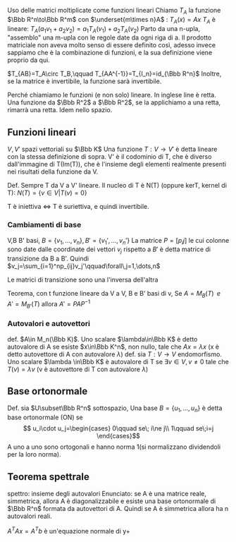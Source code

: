 Uso delle matrici moltiplicate come funzioni lineari
Chiamo $T_A$ la funzione $\Bbb R^n\to\Bbb R^m$ con $\underset{m\times n}A$ : $T_A(x)=Ax$
$T_A$ è lineare: $T_A(a_1v_1+a_2v_2)=a_1T_A(v_1)+a_2T_A(v_2)$
Parto da una n-upla, "assemblo" una m-upla con le regole date da ogni riga di a.
Il prodotto matriciale non aveva molto senso di essere definito così, adesso invece sappiamo che è la combinazione di funzioni, e la sua definizione viene proprio da qui.

$T_{AB}=T_A\circ T_B,\qquad T_{AA^{-1}}=T_{I_n}=id_{\Bbb R^n}$
Inoltre, se la matrice è invertibile, la funzione sarà invertibile.

Perché chiamiamo le funzioni (e non solo) lineare. In inglese line è retta. Una funzione da $\Bbb R^2$ a $\Bbb R^2$, se la applichiamo a una retta, rimarrà una retta. Idem nello spazio.

## Funzioni lineari
$V,V'$ spazi vettoriali su $\Bbb K$
Una funzione $T:V\to V'$ è detta lineare con la stessa definizione di sopra.
V' è il codominio di T, che è diverso dall'immagine di T(Im(T)), che è l'insieme degli elementi realmente presenti nei risultati della funzione da V.

Def.
Sempre T da V a V' lineare.
Il nucleo di T è N(T) (oppure kerT, kernel di T):
$N(T)=\{v\in V|T(v)=0\}$

T è iniettiva $\iff$ T è suriettiva, e quindi invertibile.

### Cambiamenti di base
V,B B' basi, $B=\{v_1,\dots,v_n\},B'=\{v_1',\dots,v_n'\}$
La matrice $P=[p_ij]$ le cui colonne sono date dalle coordinate dei vettori $v_j$ rispetto a $B'$ è detta matrice di transizione da B a B'.
Quindi $v_j=\sum_{i=1}^np_{ij}v_j'\qquad\forall\,j=1,\dots,n$

Le matrici di transizione sono una l'inversa dell'altra

Teorema, con t funzione lineare da V a V, B e B' basi di v,
Se $A=M_B(T)\;\; e \;\; A'=M_{B'}(T)$ allora $A'=PAP^{-1}$

### Autovalori e autovettori
def. $A\in M_n(\Bbb K)$. Uno scalare $\lambda\in\Bbb K$ è detto autovalore di A se esiste $x\in\Bbb K^n$, non nullo, tale che $Ax=\lambda x$
(x è detto autovettore di A con autovalore $\lambda$)
def. sia $T:V\to V$ endomorfismo. Uno scalare $\lambda \in\Bbb K$ è autovalore di T se $\exists v \in V,v\ne 0$ tale che $T(v)=\lambda v$ (v è autovettore di T con autovalore $\lambda$)

## Base ortonormale
Def. sia $U\subset\Bbb R^n$ sottospazio, Una base $B=\{u_1,\dots,u_n\}$ è detta base ortonormale (ON) se 
$$ u_i\cdot u_j=\begin{cases}
0\qquad se\; i\ne j\\
1\qquad se\;i=j
\end{cases}$$
A uno a uno sono ortogonali e hanno norma 1(si normalizzano dividendoli per la loro norma).


## Teorema spettrale
spettro: insieme degli autovalori
Enunciato: se A è una matrice reale, simmetrica, allora A è diagonalizzabile e esiste una base ortonormale di $\Bbb R^n$ formata da autovettori di A.
Quindi se A è simmetrica allora ha n autovalori reali.

$A^TAx=A^Tb$  è un'equazione normale di y+
 